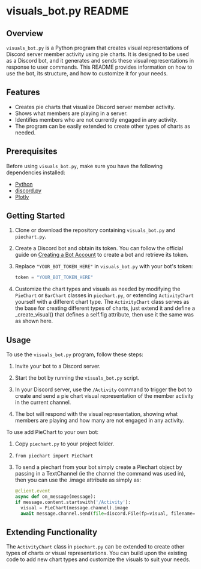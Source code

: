 # visuals_bot.py README

## Overview

`visuals_bot.py` is a Python program that creates visual representations of Discord server member activity using pie charts. It is designed to be used as a Discord bot, and it generates and sends these visual representations in response to user commands. This README provides information on how to use the bot, its structure, and how to customize it for your needs.

## Features

- Creates pie charts that visualize Discord server member activity.
- Shows what members are playing in a server.
- Identifies members who are not currently engaged in any activity.
- The program can be easily extended to create other types of charts as needed.

## Prerequisites

Before using `visuals_bot.py`, make sure you have the following dependencies installed:

- [Python](https://www.python.org/downloads/)
- [discord.py](https://discordpy.readthedocs.io/en/stable/)
- [Plotly](https://plotly.com/python/getting-started/)

## Getting Started

1. Clone or download the repository containing `visuals_bot.py` and `piechart.py`.

2. Create a Discord bot and obtain its token. You can follow the official guide on [Creating a Bot Account](https://discordpy.readthedocs.io/en/stable/discord.html) to create a bot and retrieve its token.

3. Replace `"YOUR_BOT_TOKEN_HERE"` in `visuals_bot.py` with your bot's token:

   ```python
   token = "YOUR_BOT_TOKEN_HERE"
   ```

4. Customize the chart types and visuals as needed by modifying the `PieChart` or `BarChart` classes in `piechart.py`, or extending `ActivityChart` yourself with a different chart type. The `ActivityChart` class serves as the base for creating different types of charts, just extend it and define a _create_visual() that defines a self.fig attribute, then use it the same was as shown here.

## Usage

To use the `visuals_bot.py` program, follow these steps:

1. Invite your bot to a Discord server.

2. Start the bot by running the `visuals_bot.py` script.

3. In your Discord server, use the `/Activity` command to trigger the bot to create and send a pie chart visual representation of the member activity in the current channel.

4. The bot will respond with the visual representation, showing what members are playing and how many are not engaged in any activity.

To use add PieChart to your own bot:

1. Copy `piechart.py` to your project folder.

2. `from piechart import PieChart`

3. To send a piechart from your bot simply create a Piechart object by passing in a TextChannel (ie the channel the command was used in), then you can use the .image attribute as simply as:
   ```python
   @client.event
   async def on_message(message):
   if message.content.startswith('/Activity'):
     visual = PieChart(message.channel).image
     await message.channel.send(file=discord.File(fp=visual, filename=f'{message.guild.name}.png'))
   ```

## Extending Functionality

The `ActivityChart` class in `piechart.py` can be extended to create other types of charts or visual representations. You can build upon the existing code to add new chart types and customize the visuals to suit your needs.
